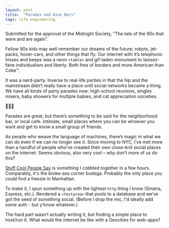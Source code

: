 ```yaml
---
layout: post
title:  "Parades and Dive Bars"
tags: life engineering
---
```


Submitted for the approval of the Midnight Society, ”The tale of the 90s that were and are again”.

Fellow 90s kids may well remember our dreams of the future; robots, jet-packs, hover-cars, and other things that fly. Our internet with it’s telephonic hisses and beeps was a neon `<table>` and gif-laden monument to laissez-faire individualism and liberty. Both free of borders and more American than Coke™.

It was a nerd-party. Inverse to real-life parties in that the hip and the mainstream didn’t really have a place until social networks became a thing. We have all kinds of party parades now: high-school reunions, singles mixers, baby showers for multiple babies, and cat appreciation societies.

👙🐱🎉

Parades are great, but there’s something to be said for the neighborhood bar, or local cafe. Intimate, small places where you can be whoever you want and get to know a small group of friends.


As people who weave the language of machines, there’s magic in what we can do even if we can no longer see it. Since moving to NYC, I’ve met more than a handful of people who’ve created their own close-knit social places on the internet. Seems obvious, also very cool – why don’t more of us do this?

[Stuff Cool People Say](http://hollow-boar.hyperweb.space/) is something I cobbled together in a few hours. Comparably, it's the broke-ass corner bodega. Probably the only place you could find a freezie in Manhattan.

To make it, I spun something up with the lightest `http` thing I know (Sinatra, Express, etc.). Rendered a `<textarea>` that posts to a database and we’ve got the seed of something social. (Before I drop the mic, I'd ideally add some auth - but y’know whatever.)

The hard part wasn’t actually writing it, but finding a simple place to host/run it. What would the internet be like with a Geocities for web-apps?
